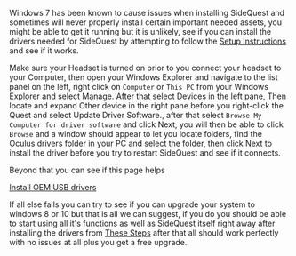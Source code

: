 Windows 7 has been known to cause issues when installing SideQuest and sometimes will never properly install certain important needed assets, you might be able to get it running but it is unlikely, see if you can install the drivers needed for SideQuest by attempting to follow the [Setup Instructions](https://sidequestvr.com/#/setup-howto) and see if it works.

Make sure your Headset is turned on prior to you connect your headset to your Computer, then open your Windows Explorer and navigate to the list panel on the left, right click on `Computer` or `This PC` from your Windows Explorer and select Manage. After that select Devices in the left pane, Then locate and expand Other device in the right pane before you right-click the Quest and select Update Driver Software., after that select `Browse My Computer for driver software` and click Next, you will then be able to click `Browse` and a window should appear to let you locate folders, find the Oculus drivers folder in your PC and select the folder, then click Next to install the driver before you try to restart SideQuest and see if it connects.

Beyond that you can see if this page helps

[Install OEM USB drivers](https://developer.android.com/studio/run/oem-usb)

If all else fails you can try to see if you can upgrade your system to windows 8 or 10 but that is all we can suggest, if you do you should be able to start using all it's functions as well as SideQuest itself right away after installing the drivers from [These Steps](https://sidequestvr.com/#/setup-howto) after that all should work perfectly with no issues at all plus you get a free upgrade.